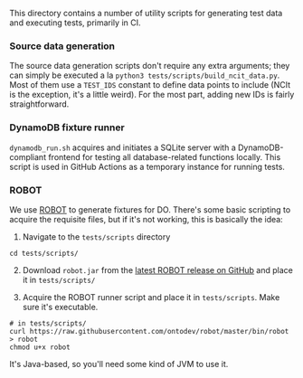This directory contains a number of utility scripts for generating test data and executing tests, primarily in CI.

### Source data generation

The source data generation scripts don't require any extra arguments; they can simply be executed a la `python3 tests/scripts/build_ncit_data.py`.
Most of them use a `TEST_IDS` constant to define data points to include (NCIt is the exception, it's a little weird). For the most part, adding new IDs is fairly straightforward.

### DynamoDB fixture runner

`dynamodb_run.sh` acquires and initiates a SQLite server with a DynamoDB-compliant frontend for testing all database-related functions locally. This script is used in GitHub Actions as a temporary instance for running tests.

### ROBOT

We use [ROBOT](http://robot.obolibrary.org/) to generate fixtures for DO. There's some basic scripting to acquire the requisite files, but if it's not working, this is basically the idea:

1) Navigate to the `tests/scripts` directory

```shell
cd tests/scripts/
```

2) Download `robot.jar` from the [latest ROBOT release on GitHub](https://github.com/ontodev/robot/releases/latest) and place it in `tests/scripts/`

3) Acquire the ROBOT runner script and place it in `tests/scripts`. Make sure it's executable.

```shell
# in tests/scripts/
curl https://raw.githubusercontent.com/ontodev/robot/master/bin/robot > robot
chmod u+x robot
```

It's Java-based, so you'll need some kind of JVM to use it.
